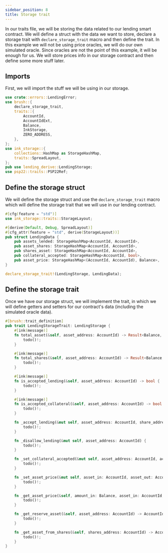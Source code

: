 ```yaml
---
sidebar_position: 8
title: Storage trait
---
```


In our traits file, we will be storing the data related to our lending smart contract. We will define a struct with the data we want to store, declare a storage trait with `declare_storage_trait` macro and then define the trait. In this example we will not be using price oracles, we will do our own simulated oracle. Since oracles are not the point of this example, it will be enough for us. We will store prices info in our storage contract and then define some more stuff later.

## Imports

First, we will import the stuff we will be using in our storage.

```rust
use crate::errors::LendingError;
use brush::{
    declare_storage_trait,
    traits::{
        AccountId,
        AccountIdExt,
        Balance,
        InkStorage,
        ZERO_ADDRESS,
    },
};
use ink_storage::{
    collections::HashMap as StorageHashMap,
    traits::SpreadLayout,
};
pub use lending_derive::LendingStorage;
use psp22::traits::PSP22Ref;
```

## Define the storage struct

We will define the storage struct and use the `declare_storage_trait` macro which will define the storage trait that we will use in our lending contract.

```rust
#[cfg(feature = "std")]
use ink_storage::traits::StorageLayout;

#[derive(Default, Debug, SpreadLayout)]
#[cfg_attr(feature = "std", derive(StorageLayout))]
pub struct LendingData {
    pub assets_lended: StorageHashMap<AccountId, AccountId>,
    pub asset_shares: StorageHashMap<AccountId, AccountId>,
    pub shares_asset: StorageHashMap<AccountId, AccountId>,
    pub collateral_accepted: StorageHashMap<AccountId, bool>,
    pub asset_price: StorageHashMap<(AccountId, AccountId), Balance>,
}

declare_storage_trait!(LendingStorage, LendingData);
```

## Define the storage trait

Once we have our storage struct, we will implement the trait, in which we will define getters and setters for our contract's data (including the simulated oracle data).

```rust
#[brush::trait_definition]
pub trait LendingStorageTrait: LendingStorage {
    #[ink(message)]
    fn total_asset(&self, asset_address: AccountId) -> Result<Balance, LendingError> {
        todo()!;
    }

    #[ink(message)]
    fn total_shares(&self, asset_address: AccountId) -> Result<Balance, LendingError> {
        todo()!;
    }

    #[ink(message)]
    fn is_accepted_lending(&self, asset_address: AccountId) -> bool {
        todo()!;
    }

    #[ink(message)]
    fn is_accepted_collateral(&self, asset_address: AccountId) -> bool {
        todo()!;
    }

    fn _accept_lending(&mut self, asset_address: AccountId, share_address: AccountId, reserve_address: AccountId) {
        todo()!;
    }

    fn _disallow_lending(&mut self, asset_address: AccountId) {
        todo()!;
    }

    fn _set_collateral_accepted(&mut self, asset_address: AccountId, accepted: bool) {
        todo()!;
    }

    fn _set_asset_price(&mut self, asset_in: AccountId, asset_out: AccountId, price: Balance) {
        todo()!;
    }

    fn _get_asset_price(&self, amount_in: Balance, asset_in: AccountId, asset_out: AccountId) -> Balance {
        todo()!;
    }

    fn _get_reserve_asset(&self, asset_address: AccountId) -> AccountId {
        todo()!;
    }

    fn _get_asset_from_shares(&self, shares_address: AccountId) -> AccountId {
        todo()!;
    }
}
```